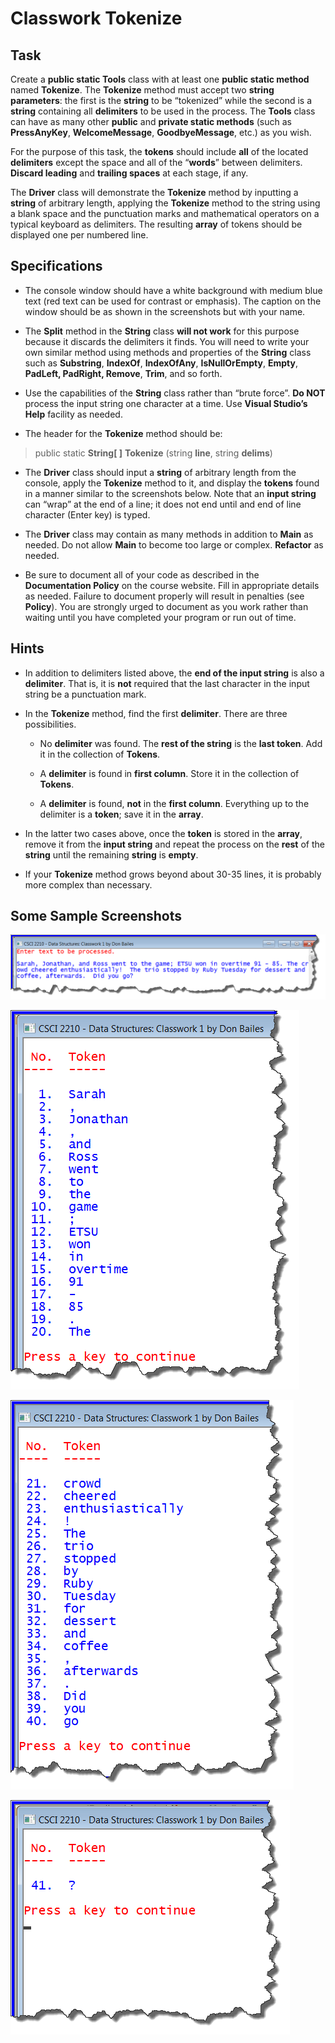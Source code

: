 # Classwork Tokenize

## Task

Create a **public static Tools** class with at least one **public static
method** named **Tokenize**. The **Tokenize** method must accept two **string
parameters**: the first is the **string** to be “tokenized” while the second is
a **string** containing all **delimiters** to be used in the process. The
**Tools** class can have as many other **public** and **private static methods**
(such as **PressAnyKey**, **WelcomeMessage**, **GoodbyeMessage**, etc.) as you
wish.

For the purpose of this task, the **tokens** should include **all** of the
located **delimiters** except the space and all of the “**words**” between
delimiters. **Discard leading** and **trailing spaces** at each stage, if any.

The **Driver** class will demonstrate the **Tokenize** method by inputting a
**string** of arbitrary length, applying the **Tokenize** method to the string
using a blank space and the punctuation marks and mathematical operators on a
typical keyboard as delimiters. The resulting **array** of tokens should be
displayed one per numbered line.

## Specifications

-   The console window should have a white background with medium blue text (red
    text can be used for contrast or emphasis). The caption on the window should
    be as shown in the screenshots but with your name.

-   The **Split** method in the **String** class **will not work** for this
    purpose because it discards the delimiters it finds. You will need to write
    your own similar method using methods and properties of the **String** class
    such as **Substring**, **IndexOf**, **IndexOfAny**, **IsNullOrEmpty**,
    **Empty**, **PadLeft, PadRight, Remove**, **Trim**, and so forth.

-   Use the capabilities of the **String** class rather than “brute force”. **Do
    NOT** process the input string one character at a time. Use **Visual
    Studio’s Help** facility as needed.

-   The header for the **Tokenize** method should be:

>   public static **String[
>   ]** **Tokenize** (string **line**, string **delims**)

-   The **Driver** class should input a **string** of arbitrary length from the
    console, apply the **Tokenize** method to it, and display the **tokens**
    found in a manner similar to the screenshots below. Note that an **input
    string** can “wrap” at the end of a line; it does not end until and end of
    line character (Enter key) is typed.

-   The **Driver** class may contain as many methods in addition to **Main** as
    needed. Do not allow **Main** to become too large or complex. **Refactor**
    as needed.

-   Be sure to document all of your code as described in the **Documentation
    Policy** on the course website. Fill in appropriate details as needed.
    Failure to document properly will result in penalties (see **Policy**). You
    are strongly urged to document as you work rather than waiting until you
    have completed your program or run out of time.

## Hints

-   In addition to delimiters listed above, the **end of the input string** is
    also a **delimiter**. That is, it is **not** required that the last
    character in the input string be a punctuation mark.

-   In the **Tokenize** method, find the first **delimiter**. There are three
    possibilities.

    -   No **delimiter** was found. The **rest of the string** is the **last
        token**. Add it in the collection of **Tokens**.

    -   A **delimiter** is found in **first column**. Store it in the collection
        of **Tokens**.

    -   A **delimiter** is found, **not** in the **first column**. Everything up
        to the delimiter is a **token**; save it in the **array**.

-   In the latter two cases above, once the **token** is stored in the
    **array**, remove it from the **input string** and repeat the process on the
    **rest** of the **string** until the remaining **string** is **empty**.

-   If your **Tokenize** method grows beyond about 30-35 lines, it is probably
    more complex than necessary.

## Some Sample Screenshots

![](media/c268ec118cabeaec335dee32805f1740.png)

![](media/6e38913b7a89ca86c3215b114194f388.png)

![](media/c80c0f92c9ff89426a4011467c0969ad.png)

![](media/75a3796700ca3b3ef5381f896080f2fc.png)
